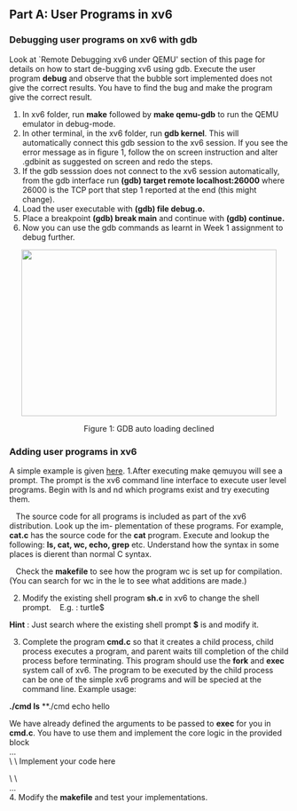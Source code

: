 ## Part A: User Programs in xv6

### Debugging user programs on xv6 with gdb
Look at `Remote Debugging xv6 under QEMU' section of this page for details on how to start de-bugging xv6 using gdb.
Execute the user program **debug** and observe that the bubble sort implemented does not give the correct results. You have to find the bug and make the program give the correct result.
1. In xv6 folder, run **make** followed by **make qemu-gdb** to run the QEMU emulator in debug-mode.
2. In other terminal, in the xv6 folder, run **gdb kernel**. This will automatically connect this gdb session to the xv6 session. If you see the error message as in figure 1, follow the on screen instruction and alter .gdbinit as suggested on screen and redo the steps.
3. If the gdb sesssion does not connect to the xv6 session automatically, from the gdb interface run **(gdb) target remote localhost:26000** where 26000 is the TCP port that step 1 reported at the end (this might change).
4. Load the user executable with **(gdb) file debug.o.**
5. Place a breakpoint **(gdb) break main** and continue with **(gdb) continue.**
6. Now you can use the gdb commands as learnt in Week 1 assignment to debug further.
<p align="center">
  <img width="460" height="300" src="https://user-images.githubusercontent.com/81876291/167428724-d25223ec-4685-47a4-8935-b676d4815167.png">
</p>
<p align="center">
  Figure 1: GDB auto loading declined
</p>
 
### Adding user programs in xv6
A simple example is given [here](https://www.geeksforgeeks.org/xv6-operating-system-add-a-user-program/).
1.After executing make qemuyou will see a prompt. The prompt is the xv6 command line interface to execute user level programs. Begin with ls and nd which programs exist and try executing them.

&nbsp;&nbsp; The source code for all programs is included as part of the xv6 distribution. Look up the im- plementation of these programs. For example, **cat.c** has the source code for the **cat** program. Execute and lookup the following: **ls, cat, wc, echo, grep** etc. Understand how the syntax in some places is dierent than normal C syntax.

&nbsp;&nbsp; Check the **makefile** to see how the program wc is set up for compilation. (You can search for wc in the le to see what additions are made.)

2. Modify the existing shell program **sh.c** in xv6 to change the shell prompt.
&nbsp;&nbsp; E.g. : turtle$

**Hint** : Just search where the existing shell prompt **$** is and modify it.

3. Complete the program **cmd.c** so that it creates a child process, child process executes a program, and parent waits till completion of the child process before terminating. This program should use the **fork** and **exec** system call of xv6. The program to be executed by the child process can be one of the simple xv6 programs and will be specied at the command line.
Example usage:

**./cmd ls**
**./cmd echo hello

We have already defined the arguments to be passed to **exec** for you in **cmd.c**. You have to use them and implement the core logic in the provided block<br />
...<br />
\\ \ Implement your code here<br />

\\ \\<br />
...<br />
4. Modify the **makefile** and test your implementations.

